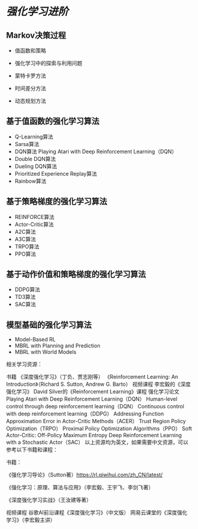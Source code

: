 # ***强化学习进阶***
## Markov决策过程
* 值函数和策略

* 强化学习中的探索与利用问题

* 蒙特卡罗方法

* 时间差分方法

* 动态规划方法
## 基于值函数的强化学习算法
* Q-Learning算法
* Sarsa算法
* DQN算法 Playing Atari with Deep Reinforcement Learning（DQN）
* Double DQN算法
* Dueling DQN算法
* Prioritized Experience Replay算法
* Rainbow算法
## 基于策略梯度的强化学习算法
* REINFORCE算法
* Actor-Critic算法
* A2C算法
* A3C算法
* TRPO算法
* PPO算法
## 基于动作价值和策略梯度的强化学习算法
* DDPG算法
* TD3算法
* SAC算法
## 模型基础的强化学习算法
* Model-Based RL
* MBRL with Planning and Prediction
* MBRL with World Models

相关学习资源：

书籍
《深度强化学习》（丁负、贾志刚等）
《Reinforcement Learning: An Introduction》（Richard S. Sutton, Andrew G. Barto）
视频课程
李宏毅的《深度强化学习》
David Silver的《Reinforcement Learning》课程
强化学习论文
Playing Atari with Deep Reinforcement Learning（DQN）
Human-level control through deep reinforcement learning（DQN）
Continuous control with deep reinforcement learning（DDPG）
Addressing Function Approximation Error in Actor-Critic Methods（ACER）
Trust Region Policy Optimization（TRPO）
Proximal Policy Optimization Algorithms（PPO）
Soft Actor-Critic: Off-Policy Maximum Entropy Deep Reinforcement Learning with a Stochastic Actor（SAC）
以上资源均为英文，如果需要中文资源，可以参考以下书籍和课程：

书籍：

《强化学习导论》（Sutton著）https://rl.qiwihui.com/zh_CN/latest/

《强化学习：原理、算法与应用》（李宏毅、王宇飞、李剑飞著）

《深度强化学习实战》（王汝建等著）

视频课程
谷歌AI前沿课程《深度强化学习》（中文版）
网易云课堂的《深度强化学习》（李宏毅主讲）
